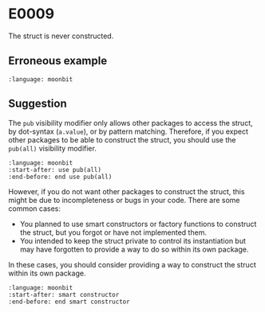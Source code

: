 # E0009

The struct is never constructed.

## Erroneous example

```{literalinclude} /sources/error_codes/0009_error/top.mbt
:language: moonbit
```

## Suggestion

The `pub` visibility modifier only allows other packages to access the struct,
by dot-syntax (`a.value`), or by pattern matching. Therefore, if you expect
other packages to be able to construct the struct, you should use the `pub(all)`
visibility modifier.

```{literalinclude} /sources/error_codes/0009_fixed/top.mbt
:language: moonbit
:start-after: use pub(all)
:end-before: end use pub(all)
```

However, if you do not want other packages to construct the struct, this might
be due to incompleteness or bugs in your code. There are some common cases:

- You planned to use smart constructors or factory functions to construct the
  struct, but you forgot or have not implemented them.
- You intended to keep the struct private to control its instantiation but may
  have forgotten to provide a way to do so within its own package.

In these cases, you should consider providing a way to construct the struct
within its own package.

```{literalinclude} /sources/error_codes/0009_fixed/top.mbt
:language: moonbit
:start-after: smart constructor
:end-before: end smart constructor
```
